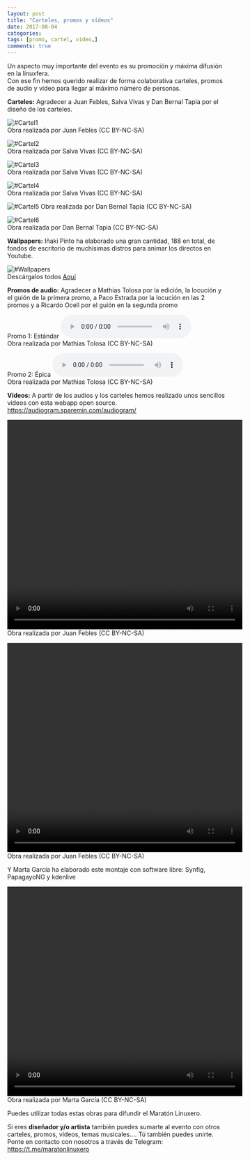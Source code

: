 ```yaml
---
layout: post
title: "Carteles, promos y vídeos"
date: 2017-08-04
categories:
tags: [promo, cartel, vídeo,]
comments: true
---
```

Un aspecto muy importante del evento es su promoción y máxima difusión en la linuxfera.  
Con ese fin hemos querido realizar de forma colaborativa carteles, promos de audio y vídeo para llegar al máximo número de personas.

**Carteles:** Agradecer a Juan Febles, Salva Vivas y Dan Bernal Tapia por el diseño de los carteles.

![#Cartel1](https://maratonlinuxero.github.io/images/CartelMaratonLinuxero.png)  
Obra realizada por Juan Febles (CC BY-NC-SA)

![#Cartel2](https://maratonlinuxero.github.io/images/CartelMaratonLinuxero2.png)  
Obra realizada por Salva Vivas (CC BY-NC-SA)


![#Cartel3](https://maratonlinuxero.github.io/images/CartelMaratonLinuxero3.png)  
Obra realizada por Salva Vivas (CC BY-NC-SA)

![#Cartel4](https://maratonlinuxero.github.io/images/CartelMaratonLinuxero4.png)  
Obra realizada por Salva Vivas (CC BY-NC-SA)

![#Cartel5](https://maratonlinuxero.github.io/images/CartelMaratonLinuxero5.png) 
Obra realizada por Dan Bernal Tapia (CC BY-NC-SA)

![#Cartel6](https://maratonlinuxero.github.io/images/carteldirectosmaratonlinuxero.png)  
Obra realizada por Dan Bernal Tapia (CC BY-NC-SA)

**Wallpapers:** Iñaki Pinto ha elaborado una gran cantidad, 188 en total, de fondos de escritorio de muchísimas distros para animar los directos en Youtube.

![#Wallpapers](https://maratonlinuxero.github.io/images/wallpapers.png)  
Descárgalos todos [Aquí](https://archive.org/download/WallpaperDistros/Wallpaper_distros.zip)

**Promos de audio:** Agradecer a Mathias Tolosa por la edición, la locución y el guión de la primera promo, a Paco Estrada por la locución en las 2 promos y a Ricardo Ocell por el guión en la segunda promo

Promo 1: Estándar
<audio controls>
  <source src="https://github.com/maratonlinuxero/maratonlinuxero.github.io/raw/master/images/PromoMaratonLinuxero1.mp3" type="audio/mpeg">
</audio>  
Obra realizada por Mathias Tolosa (CC BY-NC-SA)


Promo 2: Épica
<audio controls>
  <source src="https://github.com/maratonlinuxero/maratonlinuxero.github.io/raw/master/images/PromoMaratonLinuxero2.mp3" type="audio/mpeg">
</audio>  
Obra realizada por Mathias Tolosa (CC BY-NC-SA)

**Vídeos:** A partir de los audios y los carteles hemos realizado unos sencillos vídeos con esta webapp open source. <https://audiogram.sparemin.com/audiogram/>

<video src="https://maratonlinuxero.github.io/images/Promo%20Marat%C3%B3n%20Linuxero1.mp4" width="540" height="480" controls preload></video>  
Obra realizada por Juan Febles (CC BY-NC-SA)


<video src="https://maratonlinuxero.github.io/images/Promo%20Marat%C3%B3n%20Linuxero2.mp4" width="540" height="480" controls preload></video>  
Obra realizada por Juan Febles (CC BY-NC-SA)

Y Marta García ha elaborado este montaje con software libre: Synfig, PapagayoNG y kdenlive

<video src="https://maratonlinuxero.github.io/images/Promo%20Marat%C3%B3n%20Linuxero.mp4" width="540" height="480" controls preload></video>  
Obra realizada por Marta García (CC BY-NC-SA)

Puedes utilizar todas estas obras para difundir el Maratón Linuxero. 

Si eres **diseñador y/o artista** también puedes sumarte al evento con otros carteles, promos, vídeos, temas musicales.... Tú también puedes unirte. Ponte en contacto con nosotros a través de Telegram: <https://t.me/maratonlinuxero>


